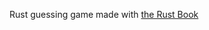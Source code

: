 Rust guessing game made with [the Rust Book](https://doc.rust-lang.org/book/ch02-00-guessing-game-tutorial.html)